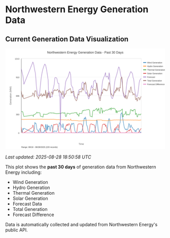 # Northwestern Energy Generation Data

## Current Generation Data Visualization

![Northwestern Energy Generation Data](images/nwe_generation_plot.svg)

*Last updated: 2025-08-28 18:50:58 UTC*

This plot shows the **past 30 days** of generation data from Northwestern Energy including:
- Wind Generation
- Hydro Generation  
- Thermal Generation
- Solar Generation
- Forecast Data
- Total Generation
- Forecast Difference

Data is automatically collected and updated from Northwestern Energy's public API.


